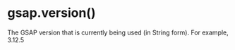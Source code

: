 # gsap.version()

The GSAP version that is currently being used (in String form). For example, 3.12.5
